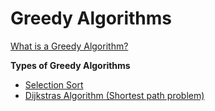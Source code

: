 # Greedy Algorithms

[What is a Greedy Algorithm?](https://github.com/369geofreeman/machine-learning-algorithms-and-data-structures/blob/main/algorithms/greedy_algorithms/about.ipynb)

**Types of Greedy Algorithms**

- [Selection Sort](https://github.com/369geofreeman/machine-learning-algorithms-and-data-structures/blob/main/Data-Structures/sorting_algorithms/selection_sort.ipynb)
- [Dijkstras Algorithm (Shortest path problem)](https://github.com/369geofreeman/machine-learning-algorithms-and-data-structures/blob/main/algorithms/dijkstras_algorithm.ipynb)
